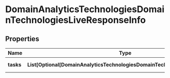 # DomainAnalyticsTechnologiesDomainTechnologiesLiveResponseInfo


## Properties

| Name | Type | Description | Notes |
|------------ | ------------- | ------------- | -------------|
**tasks** | **List[Optional[DomainAnalyticsTechnologiesDomainTechnologiesLiveTaskInfo]]** | array of tasks |[optional]|
